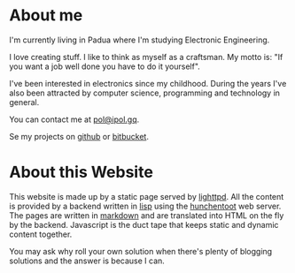 # About me

I'm currently living in Padua where I'm studying Electronic Engineering.

I love creating stuff. I like to think as myself as a craftsman. My motto is:
"If you want a job well done you have to do it yourself".

I've been interested in electronics since my childhood. During the years I've
also been attracted by computer science, programming and technology in general.

You can contact me at [pol@ipol.gq](mailto:pol@ipol.gq).

Se my projects on [github](https://github.com/electricant) or
[bitbucket](https://bitbucket.org/paolo_scr).

# About this Website

This website is made up by a static page served by
[lighttpd](https://www.lighttpd.net/). All the content is provided by a backend
written in [lisp](http://lispers.org/) using the
[hunchentoot](http://weitz.de/hunchentoot/) web server. The pages are written in
[markdown](https://daringfireball.net/projects/markdown/) and are translated
into HTML on the fly by the backend. Javascript is the duct tape that keeps
static and dynamic content together.

You may ask why roll your own solution when there's plenty of blogging
solutions and the answer is because I can.